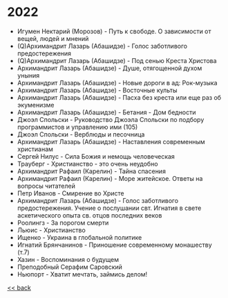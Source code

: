 
# 2022
- Игумен Нектарий (Морозов) - Путь к свободе. О зависимости от вещей, людей и мнений
- (Q)Архимандрит Лазарь (Абашидзе) - Голос заботливого предостережения
- (Q)Архимандрит Лазарь (Абашидзе) - Под сенью Креста Христова
- Архимандрит Лазарь (Абашидзе) - Душе, отягощенной духом уныния
- Архимандрит Лазарь (Абашидзе) - Новые дороги в ад: Рок-музыка
- Архимандрит Лазарь (Абашидзе) - Восточные культы
- Архимандрит Лазарь (Абашидзе) - Пасха без креста или еще раз об экуменизме
- Архимандрит Лазарь (Абашидзе) - Бетания - Дом бедности 
- Джоэл Спольски - Руководство Джоэла Спольски по подбору программистов и управлению ими (105)
- Джоэл Спольски - Верблюды и песочница
- Архимандрит Лазарь (Абашидзе) - Наставления современным христианам
- Сергей Нилус - Сила Божия и немощь человеческая
- Трауберг - Христианство - это очень неудобно
- Архимандрит Рафаил (Карелин) - Тайна спасения
- Архимандрит Рафаил (Карелин) - Море житейское. Ответы на вопросы читателей
- Петр Иванов - Смирение во Христе
- Архимандрит Лазарь (Абашидзе) - Голос заботливого предостережения. Учение о послушании свт. Игнатия в свете аскетического опыта св. отцов последних веков
- Роолингз - За порогом смерти
- Льюис - Христианство
- Ищенко - Украина в глобальной политике
- Игнатий Брянчанинов - Приношение современному монашеству (т.7)
- Хазин - Воспоминания о будущем
- Преподобный Серафим Саровский
- Ньюпорт - Хватит мечтать, займись делом!

[<< back](README.md)

